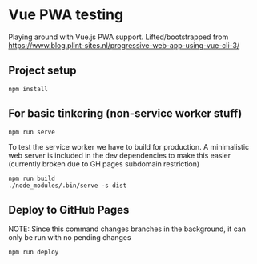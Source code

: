 # Vue PWA testing

Playing around with Vue.js PWA support.  Lifted/bootstrapped from https://www.blog.plint-sites.nl/progressive-web-app-using-vue-cli-3/


## Project setup
```
npm install
```

## For basic tinkering (non-service worker stuff)

```
npm run serve
```

To test the service worker we have to build for production.  A minimalistic web server is included in the dev dependencies to make this easier (currently broken due to GH pages subdomain restriction)

```
npm run build
./node_modules/.bin/serve -s dist
```

## Deploy to GitHub Pages
NOTE: Since this command changes branches in the background, it can only be run with no pending changes
```
npm run deploy
```